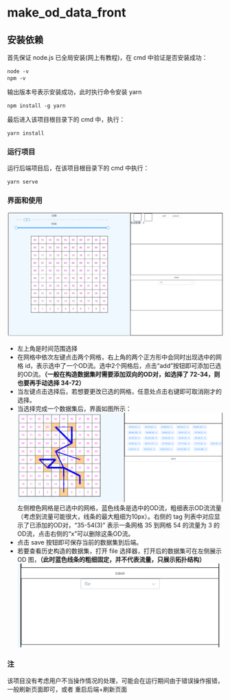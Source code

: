 # make_od_data_front

## 安装依赖
首先保证 node.js 已全局安装(网上有教程)，在 cmd 中验证是否安装成功：
```
node -v
npm -v
```
输出版本号表示安装成功，此时执行命令安装 yarn
```
npm install -g yarn
```
最后进入该项目根目录下的 cmd 中，执行：
```
yarn install
```

### 运行项目
运行后端项目后，在该项目根目录下的 cmd 中执行：
```
yarn serve
```
### 界面和使用
![.\img\20240605172306.png](.\img\20240605172306.png)
- 左上角是时间范围选择
- 在网格中依次左键点击两个网格，右上角的两个正方形中会同时出现选中的网格 id，表示选中了一个OD流。选中2个网格后，点击“add”按钮即可添加已选的OD流。**（一般在构造数据集时需要添加双向的OD对，如选择了 72-34，则也要再手动选择 34-72）**
- 当左键点击选择后，若想要更改已选的网格，任意处点击右键即可取消刚才的选择。
- 当选择完成一个数据集后，界面如图所示：
![.\img\12da97cf0058a325e93eaee3df05478.png](.\img\12da97cf0058a325e93eaee3df05478.png)
左侧橙色网格是已选中的网格，蓝色线条是选中的OD流，粗细表示OD流流量（考虑到流量可能很大，线条的最大粗细为10px）。右侧的 tag 列表中对应显示了已添加的OD对，“35-54(3)” 表示一条网格 35 到网格 54 的流量为 3 的OD流，点击右侧的“x”可以删除这条OD流。
- 点击 save 按钮即可保存当前的数据集到后端。
- 若要查看历史构造的数据集，打开 file 选择器，打开后的数据集可在左侧展示 OD 图，**（此时蓝色线条的粗细固定，并不代表流量，只展示拓扑结构）**
![.\img\20240605173701.png](.\img\20240605173701.png)

### 注
该项目没有考虑用户不当操作情况的处理，可能会在运行期间由于错误操作报错，一般刷新页面即可，或者 重启后端+刷新页面